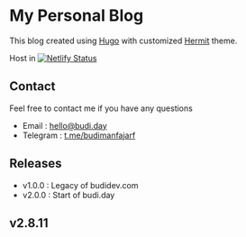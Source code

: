 # My Personal Blog

This blog created using [Hugo](https://themes.gohugo.io/) with customized [Hermit](https://themes.gohugo.io/hermit/) theme.

Host in [![Netlify Status](https://api.netlify.com/api/v1/badges/7171b328-2836-4050-8ff3-e143de197c89/deploy-status)](https://app.netlify.com/sites/budi/deploys)

## Contact

Feel free to contact me if you have any questions

- Email : [hello@budi.day](mailto:hello@budi.day)
- Telegram : [t.me/budimanfajarf](https://t.me/budimanfajarf)

## Releases

- v1.0.0 : Legacy of budidev.com
- v2.0.0 : Start of budi.day

## v2.8.11

